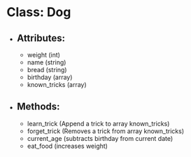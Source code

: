 # Class: Dog
- ## Attributes:
  * weight (int)
  * name (string)
  * bread (string)
  * birthday (array)
  * known_tricks (array)

- ## Methods:
  * learn_trick (Append a trick to array known_tricks)
  * forget_trick (Removes a trick from array known_tricks)
  * current_age (subtracts birthday from current date)
  * eat_food (increases weight)
  
